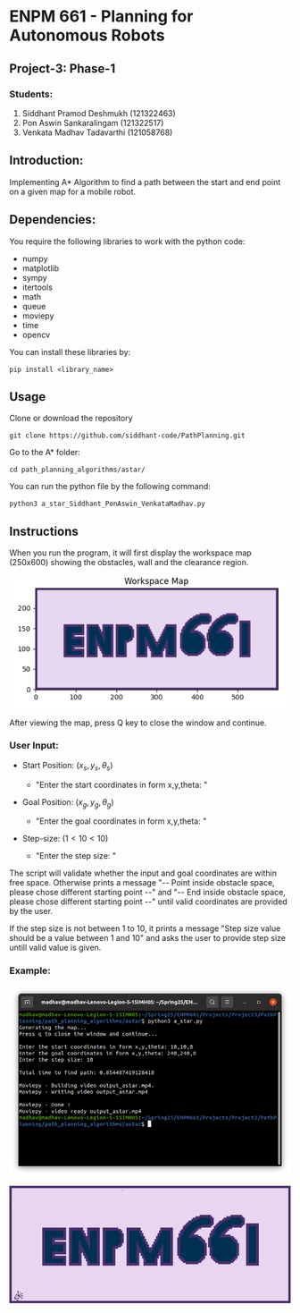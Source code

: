 # ENPM 661 - Planning for Autonomous Robots
## Project-3: Phase-1

### Students:

1) Siddhant Pramod Deshmukh (121322463)
2) Pon Aswin Sankaralingam (121322517)
3) Venkata Madhav Tadavarthi (121058768)

## Introduction:

Implementing A* Algorithm to find a path between the start and end point on a given map for a mobile
robot.

## Dependencies:

You require the following libraries to work with the python code:

- numpy
- matplotlib
- sympy
- itertools
- math
- queue
- moviepy
- time
- opencv

You can install these libraries by:

```
pip install <library_name>
```

## Usage

Clone or download the repository

```
git clone https://github.com/siddhant-code/PathPlanning.git
```

Go to the A* folder:

```
cd path_planning_algorithms/astar/
```

You can run the python file by the following command:

```
python3 a_star_Siddhant_PonAswin_VenkataMadhav.py
```

## Instructions

When you run the program, it will first display the workspace map (250x600) showing the obstacles, wall and the clearance region.

![map](./assets/map.png)

After viewing the map, press Q key to close the window and continue.

### User Input:

- Start Position: ($x_s,y_s,\theta_s$) 
    - "Enter the start coordinates in form x,y,theta: "

- Goal Position: ($x_g,y_g,\theta_g$) 
    - "Enter the goal coordinates in form x,y,theta: "

- Step-size: ($1 < 10 < 10$)
    - "Enter the step size: "

The script will validate whether the input and goal coordinates are within free space. Otherwise prints a message "-- Point inside obstacle space, please chose different starting point --" and "-- End inside obstacle space, please chose different starting point --" until valid coordinates are provided by the user. 

If the step size is not between 1 to 10, it prints a message "Step size value should be a value between 1 and 10" and asks the user to provide step size untill valid value is given.

### Example:

![output](./assets/output.png)

![output](./assets/output.gif)


